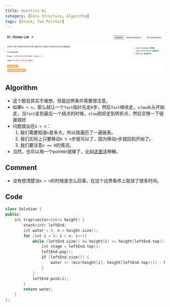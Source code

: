 ```yaml
---
title: Question 61
category: [Data Structure, Algorithm]
tags: [Stack, Two Pointer]
---
```


![Description](../Assets/Figure/question61.png)

## Algorithm 

- 这个题目其实不难想，但是边界条件需要很注意。
- 如果`k < n`，那么就让一个`fast`指针先走k步，然后`fast`继续走，`slow`从头开始走，当`fast`走到最后一个结点的时候，`slow`刚好走到转折点，然后交换一下链接就好
- 问题就出在`k > n`：
    1. 我们需要知道`n`是多大，所以我遍历了一遍链表。
    2. 我们实际上只要移动`k % n`步就可以了，因为移动`n`步就回到开始了。
    3. 我们要注意`n == 0`的情况。
- 当然，也可以用一个pointer就够了，比如[这里](https://discuss.leetcode.com/topic/7293/c-simple-algorithm-with-explanation/2)这种解。

## Comment

- 没有想清楚当`k > n`的时候是怎么回事。在这个边界条件上耽误了很多时间。

## Code

```C++
class Solution {
public:
    int trap(vector<int>& height) {
        stack<int> leftEnd;
        int water = 0, n = height.size();
        for (int i = 0; i < n; i++){
            while (leftEnd.size() && height[i] >= height[leftEnd.top()]){
                int stage = leftEnd.top();
                leftEnd.pop();
                if (leftEnd.size()) {
                    water += (min(height[i], height[leftEnd.top()]) - height[stage]) * (i - (leftEnd.top() + 1));
                }
            }
            leftEnd.push(i);
        }
        return water;
    }
};
```